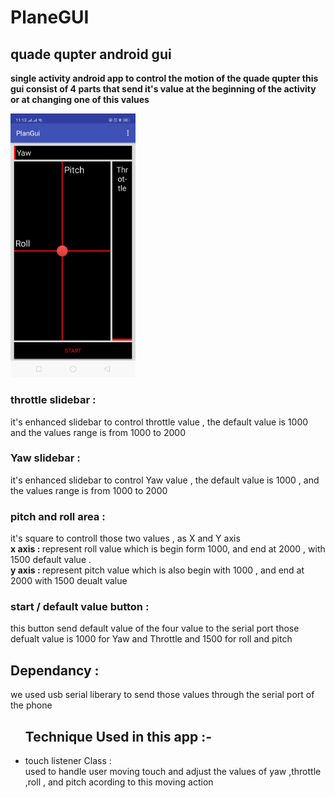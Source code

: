 # PlaneGUI

<h2>quade qupter android gui</h2>
<p> <strong>single activity android app to control the motion of the quade qupter this gui consist of 4 parts that send it's value at the beginning of the activity or at changing one of this values </strong></p>
<img src="readme_img/app.jpg" width = "200"/>
<h3>throttle slidebar : </h3>
<p>it's enhanced slidebar to control throttle value , the default value is 1000 and the values range is from 1000 to 2000</p>
<h3>Yaw slidebar : </h3>
<p>it's enhanced slidebar to control Yaw value , the default value is 1000 , and the values  range is from 1000 to 2000</p>
<h3>pitch and roll area : </h3>
<p>it's square to controll those two values , as X and Y axis  <br/>
<strong>x axis : </strong>represent roll value which is begin form 1000, and end at 2000 , with 1500 default value . <br/>
<strong>y axis : </strong>represent pitch value which is also begin with 1000 , and end at 2000 with 1500 deualt value</p>
<h3>start / default value button :</h3>
<p>this button send default value of the four value to the serial port 
those defualt value is 1000 for Yaw and Throttle and 1500 for roll and pitch</p>
<h2>Dependancy :</h2>
<p>we used usb serial liberary to send those values through the serial port of the phone </p>
<ul><h2> Technique Used in this app :-</h2>
<li>touch listener Class :<br/>
used to handle user moving touch and adjust the values of yaw ,throttle ,roll , and pitch acording to this moving action </li><ul>
